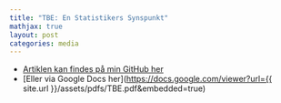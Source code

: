 ```yaml
---
title: "TBE: En Statistikers Synspunkt"
mathjax: true
layout: post
categories: media
---
```


- [Artiklen kan findes på min GitHub her](/assets/pdfs/TBE.pdf)
- [Eller via Google Docs her](https://docs.google.com/viewer?url={{ site.url }}/assets/pdfs/TBE.pdf&embedded=true)
